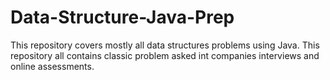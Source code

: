 # Data-Structure-Java-Prep
This repository covers mostly all data structures problems using Java.
This repository all contains classic problem asked int companies interviews and online assessments.
